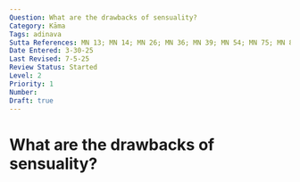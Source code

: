 ```yaml
---
Question: What are the drawbacks of sensuality?
Category: Kāma
Tags: adinava
Sutta References: MN 13; MN 14; MN 26; MN 36; MN 39; MN 54; MN 75; MN 82; MN 87; MN 101; SN 8.2; AN 10.46; UD 44
Date Entered: 3-30-25
Last Revised: 7-5-25
Review Status: Started
Level: 2
Priority: 1
Number: 
Draft: true
---
```


# What are the drawbacks of sensuality?
<!--
## Introduction

There are at least five distinct, though related, families of drawbacks of sensuality:
1. Mental drawbacks (i.e., sensuality causes suffering)
2. Obstructive drawbacks (i.e., sensuality is an obstruction to the development of the path and superior pleasures)
3. Ethical drawbacks (i.e., sensuality impairs the faculty of judgement, which results in unethical behavior)
4. Aesthetic drawbacks (i.e., most sensual pleasures have gross aspects)
5. Practical drawbacks (i.e., sensuality involves time and sensual pleasures cost money which are better spent elsewhere)

Let us examine each family and its constituents in turn.

## 1. Mental Drawbacks

The foremost drawback of sensuality is that it causes suffering to those afflicted by it. This drawback can be divided into three distinct, though related, drawbacks: (1.1) the inevitable suffering that results when sensual craving is frustrated; (1.2) the suffering inherent in the experience of sensual craving; (1.3) the unsatisfactoriness of sensual pleasures.

Let us examine each in turn.

<i>1\.1  The suffering of frustrated sensual craving</i>

The first mental drawback of sensuality is the suffering of frustrated sensual craving. Inevitably, for those afflicted by sensual craving, suffering, in various different forms—e.g., dissatisfaction, sorrow, grief, anger, anxiety—will arise when their sensual craving is frustrated, that is, for whatever reason, not satisfied. This commonly occurs when one's access to the objects of their sensual craving is frustrated; for instance, when one loses a loved one to death, or one's most precious possessions are stolen or destroyed, or they eat food that disagrees with them, or, inevitably, one must face death, and thus separation from all that is beloved to them. For, in SN 22.2, it is said:

>"There are, friends, wise khattiyas, wise brahmins, wise househoulders, and wise ascetics who question a bhikkhu when he has gone abroad—for wise people, friends, are inquisitive: 'What does your teacher say, what does he teach?' Being asked thus, friends, you should answer: 'Our teacher, friends, teaches the removal of desire and lust.'\
"When you have answered thus, friends, there may be wise khattiyas ... wise ascetics who will question you further—for wise people, friends, are inquisitive: 'In regard to what does your teacher teach the removal of desire and lust?' Being asked thus, friends, you should answer: 'Our teacher, friends, teaches the removal of desire and lust for form, the removal of desire and lust for feeling ... perception ... volitional formations ... consciousness.'\
"When you have answered thus, friends, there may be wise khattiyas, wise ascetics who will question you further—for wise people, friends, are inquisitve: 'Having seen what danger does your teacher teach the removal of desire and lust for form, the removal of desire and lust for feeling ... perception ... volitional formations ... consciousness?' Being asked thus, friends, you should answer thus: 'If, friends, one is not devoid of lust, desire, affection, thirst, passion, and craving in regard to form, then with the change and alteration of form there arise in one sorrow, lamentation, pain, displeasure, and despair. If, friends, one is not devoid of lust, desire, affection, thirst, passion, and craving in regard to feeling ... perception ... volitional formations ... consciousness, then with the change and alteration of consciousness there arise in one sorrow, lamentation, pain, displeasure, and despair. Having seen this danger, our teacher teaches the removal of desire and lust for form, the removal of desire and lust for feeling ... perception ... volitional formations ... consciousness.'

However, on the other hand, for those unafflicted by sensual craving, suffering, to that extent, will not arise. For, the same discourse continues:

>If one is devoid of lust, desire, affection, thirst, passion, and craving in regarding to feeling ... perception ... volitional formations ... consciousness, then with the change and alteration of consciousness sorrow, lamentation, pain, displeasure, and despair do not arise in one. Having seen this benefit, our teacher teaches the removal of desire and lust for form, the removal of desire and lust for feeling ... perception ... volitional formations ... consciousness.' (SN 22.??) *citation*
*more suttas which discuss this such as MN 87*

Thus, the first mental drawback of sensual craving is the suffering of frustrated sensual craving.

### 1.2 The suffering inherent in the experience of sensual craving

The second mental drawback of sensuality is the suffering inherent in the experience of sensual craving. According to the Canon, sensual craving is a disease of the mind as leprosy is a disease to the body. Namely, sensual craving overwhelms the mind with dissatisfaction, and consequently various secondary forms of suffering—e.g.,sorrow, grief, anger, anxiety—that then must be appeased, though not uprooted, through indulgence in the objects the sensual craving directs, as if through coercion, the mind towards. Appeasing this sensual craving by indulging it results in a measure of gratification (largely just relief from the craving itself), though sensual craving remains fundamentally suffering, a disease of mind. Moreover, it is often this appeasement that that excacerbates the sensual craving itself, nor can it actually uproot or eliminate the craving. For, in MN 75 it is said:

>"Suppose, Māgandiya, there was a leper with sores and blisters on his limbs, being devoured by worms, scratching the scabs off the openings of his wounds with his nails, cauterising his body over a burning charcoal pit. Then his friends and companions, his kinsmen and relatives, brought a physician to treat him. The physician would make medicine for him, and by means of that medicine the man would be cured of his leprosy and would become well and happy, independent, master of himself, able to go where he likes. Then two strong men would seize him by both arms and drag him towards a burning charcoal pit. What do you think, Māgandiya? Would that man twist his body this way and that?"
>
>"Yes, Master Gotama. Why is that? Because that fire is indeed painful to touch, hot, and scorching."
"What do you think, Māgandiya? Is it only now that that fire is painful to touch, hot, and scorching, or previously too was that fire painful to touch, hot, and scorching?"
>
>"Master Gotama, that fire is now painful to touch, hot, and scorching, and previously too that fire was painful to touch, hot, and scorching. For when that man was a leper with sores and blisters on his limbs, being devoured by worms, scratching
the scabs off the openings of his wounds with his nails, his faculties were impaired; thus, though the fire was actually painful to touch, he acquired a mistaken perception
of it as pleasant."
>
>"So too, Māgandiya, in the past sensual pleasures were painful to touch, hot, and scorching; in the future sensual pleasures will be painful to touch, hot, and scorching; and now at present sensual pleasures are painful to touch, hot, and
scorching. But these beings who are not free from lust for sensual pleasures, who are devoured by craving for sensual pleasures, who burn with fever for sensual pleasures, have faculties that are impaired; thus, though sensual pleasures are actually painful to touch, they acquire a mistaken perception of them as pleasant." 
>
>"Suppose, Māgandiya, there was a leper with sores and blisters on his limbs, being devoured by worms, scratching the scabs off the openings of his wounds with his nails, cauterising his body over a burning charcoal pit; the more he scratches the scabs and cauterises his body, the fouler, more evil-smelling and more infected the openings of his wounds would become, yet he would find a certain measure of satisfaction and enjoyment in scratching the openings of his wounds. So too, Māgandiya, beings who are not free from lust for sensual pleasures, who are devoured by craving for sensual pleasures, who burn with fever for sensual pleasures, still indulge in sensual pleasures; the more such beings indulge in sensual pleasures, the more their craving for sensual pleasures increases and the more they are burned by their fever for sensual pleasures, yet they find a certain measure of satisfaction and enjoyment in dependence on the five cords of sensual pleasure." *Let it be noted here that I should hope to proceed with more questions and back and forth on this particular issue.*

This example in particular illustrates the Buddha's mastery of the use of simile.

Thus, the second mental drawback of sensual craving is the suffering inherent in the experience of sensual craving.

<i>1.3 The unsatisfactoriness of sensual pleasures</i>
 
 The third mental drawback of sensual craving is the unsatisfactoriness of sensual pleasures. Despite their often irresistible seductive charm, sensual pleasures afford a trifling and ephemeral gratification that doesn't ultimately satisfy. *AN 10.46*

## 2. Obstructive drawbacks


## 3. Ethical drawbacks


## 4. Aesthetic drawbacks


## 5. Practical drawbacks

## Bibliography

## Further Reading

1. Bhikkhu, Y. (n.d.). Monk Radio: Sports, Sex, Food, and Sleep. YouTube. https://youtu.be/Y5_57craCak?feature=shared 

2. Hermitage, H. (n.d.). NO ONE WANTS SENSUALITY - by Ajahn Nyanamoli Thero, Hillside Hermitage, Sri lanka. YouTube. https://www.youtube.com/watch?v=Y5_57craCak 

<!-- 

Notes:

I am uncertain whether or not to discuss sensuality, or sensual craving, and if there is even any meaningful distinction.

Thought: sensual happiness is mediated; an unmediated happiness is more desirable
 -->